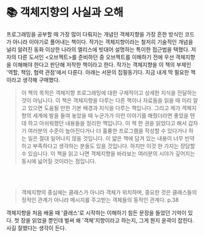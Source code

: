 # 📚 객체지향의 사실과 오해
프로그래밍을 공부할 때 가장 많이 다뤄지는 개념인 객체지향을 가장 흔한 방식인 코드가 아니라 이야기로 풀어내는 책이다. 작가는 객체지향이라는 철저히 기술적인 개념을 널리 알려진 동화 이상한 나라의 앨리스에 빗대어 설명하는 특이한 접근법을 택했다. 저자의 다른 도서인 <오브젝트>를 준비하던 중 오브젝트를 이해하기 전에 우선 객체지향을 이해해야 한다고 판단해 저작한 책이라고 한다. 작가는 객체지향을 이 책의 부제인 '역할, 책임, 협력 관점'에서 다룬다. 아래는 서문의 집필동기다. 지금 내게 딱 필요한 책이라고 생각해 구매했다. 
> 이 책의 목적은 객체지향 프로그래밍에 대한 구체적이고 상세한 지식을 전달하는 것이 아닙니다. 이 책은 객체지향을 다루는 다른 책이나 자료들을 읽을 때 미리 알고 있으면 도움될 만한 기본 배경과 지식을 다루는 책입니다. 그리고 제가 객체지향의 세계에 발을 들여 놓았을 때 누군가가 이런 이야기를 해줬더라면 좋았을 텐데 하고 아쉬워했던 내용들을 정리한 책입니다. 이 책 한 권을 읽었다고 해서 갑자기 여러분의 수준이 높아진다거나 더 훌륭한 프로그램을 작성할 수 있다거나 하는 일은 절대 일어나지 않을 것입니다. 이 얇은 책에 담겨 있는 내용이 너무 빈약하고 부족하다고 생각하는 분들도 있을 것입니다. 하지만 이것 한 가지는 장담할 수 있습니다. 이 책을 읽고 나면 객체지향을 바라보는 여러분의 시야가 깊어지는 동시에 넓어질 것이라는 점입니다.

<br/><br/>
> 객체지향의 중심에는 클래스가 아니라 객체가 위치하며, 중요한 것은 클래스들의 정적인 관계가 아니라 메시지를 주고받는 객체들의 동적인 관계다. p.38

객체지향을 처음 배울 때 '클래스'로 시작하는 이해하기 힘든 문장을 들었던 기억이 있다. 첫 장을 읽었을 뿐인데 벌써 왜 '객체'지향이라고 하는지, 그게 뭔지 윤곽이 잡힌다. 사길 잘했다는 생각이 든다.
